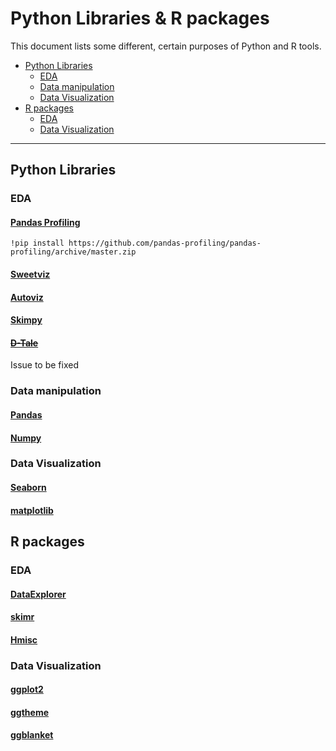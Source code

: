 # Python Libraries & R packages

This document lists some different, certain purposes of Python and R tools.  

- [Python Libraries](#python-libraries)
  * [EDA](#eda)
  * [Data manipulation](#data-manipulation)
  * [Data Visualization](#data-visualization)
- [R packages](#r-packages)
  * [EDA](#eda-1)
  * [Data Visualization](#data-visualization-1)

---
## Python Libraries 

### EDA

#### [Pandas Profiling](https://github.com/ydataai/pandas-profiling)

```
!pip install https://github.com/pandas-profiling/pandas-profiling/archive/master.zip
```

#### [Sweetviz](https://github.com/fbdesignpro/sweetviz)
#### [Autoviz](https://github.com/AutoViML/AutoViz)
#### [Skimpy](https://github.com/aeturrell/skimpy)
#### ~~[D-Tale](https://github.com/man-group/dtale)~~
Issue to be fixed

### Data manipulation
#### [Pandas](https://github.com/pandas-dev/pandas)
#### [Numpy](https://github.com/numpy/numpy)


### Data Visualization
#### [Seaborn](https://github.com/mwaskom/seaborn)
#### [matplotlib](https://github.com/matplotlib/matplotlib)

## R packages

### EDA

#### [DataExplorer](https://github.com/boxuancui/DataExplorer)
#### [skimr](https://github.com/ropensci/skimr)
#### [Hmisc](https://github.com/harrelfe/Hmisc)

### Data Visualization
#### [ggplot2](https://github.com/tidyverse/ggplot2)
#### [ggtheme](https://github.com/jrnold/ggthemes)
#### [ggblanket](https://github.com/davidhodge931/ggblanket)
